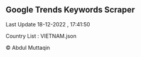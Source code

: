 

## Google Trends Keywords Scraper 
 
Last Update 18-12-2022 , 17:41:50

Country List :
VIETNAM.json



© Abdul Muttaqin 
